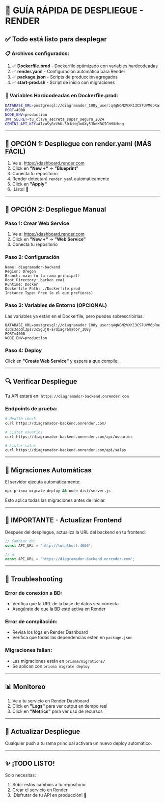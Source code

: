 # 🚀 GUÍA RÁPIDA DE DESPLIEGUE - RENDER

## ✅ Todo está listo para desplegar

### 📋 Archivos configurados:

1. ✅ **Dockerfile.prod** - Dockerfile optimizado con variables hardcodeadas
2. ✅ **render.yaml** - Configuración automática para Render
3. ✅ **package.json** - Scripts de producción agregados
4. ✅ **start-prod.sh** - Script de inicio con migraciones

### 🔑 Variables Hardcodeadas en Dockerfile.prod:

```bash
DATABASE_URL=postgresql://diagramador_108y_user:q4gNGN2VXK13CS7UVM6pRarxSzClGubc@dpg-d3ds3dodl3ps73c5guj0-a/diagramador_108y
PORT=4000
NODE_ENV=production
JWT_SECRET=tu_clave_secreta_super_segura_2024
GEMINI_API_KEY=AIzaSyBzVhU-30JcNgJu0Xy5JkdKBGICbMUtbng
```

---

## 🚀 OPCIÓN 1: Despliegue con render.yaml (MÁS FÁCIL)

1. Ve a: https://dashboard.render.com
2. Click en **"New +"** → **"Blueprint"**
3. Conecta tu repositorio
4. Render detectará `render.yaml` automáticamente
5. Click en **"Apply"**
6. ¡Listo! 🎉

---

## 🚀 OPCIÓN 2: Despliegue Manual

### Paso 1: Crear Web Service

1. Ve a: https://dashboard.render.com
2. Click en **"New +"** → **"Web Service"**
3. Conecta tu repositorio

### Paso 2: Configuración

```
Name: diagramador-backend
Region: Oregon
Branch: main (o tu rama principal)
Root Directory: backen_exa1
Runtime: Docker
Dockerfile Path: ./Dockerfile.prod
Instance Type: Free (o el que prefieras)
```

### Paso 3: Variables de Entorno (OPCIONAL)

Las variables ya están en el Dockerfile, pero puedes sobrescribirlas:

```
DATABASE_URL=postgresql://diagramador_108y_user:q4gNGN2VXK13CS7UVM6pRarxSzClGubc@dpg-d3ds3dodl3ps73c5guj0-a/diagramador_108y
PORT=4000
NODE_ENV=production
```

### Paso 4: Deploy

Click en **"Create Web Service"** y espera a que compile.

---

## 🔍 Verificar Despliegue

Tu API estará en: `https://diagramador-backend.onrender.com`

### Endpoints de prueba:

```bash
# Health check
curl https://diagramador-backend.onrender.com/

# Listar usuarios
curl https://diagramador-backend.onrender.com/api/usuarios

# Listar salas
curl https://diagramador-backend.onrender.com/api/salas
```

---

## 🔄 Migraciones Automáticas

El servidor ejecuta automáticamente:
```bash
npx prisma migrate deploy && node dist/server.js
```

Esto aplica todas las migraciones antes de iniciar.

---

## 📝 IMPORTANTE - Actualizar Frontend

Después del despliegue, actualiza la URL del backend en tu frontend:

```javascript
// Cambiar de:
const API_URL = 'http://localhost:4000';

// A:
const API_URL = 'https://diagramador-backend.onrender.com';
```

---

## 🐛 Troubleshooting

### Error de conexión a BD:
- Verifica que la URL de la base de datos sea correcta
- Asegúrate de que la BD esté activa en Render

### Error de compilación:
- Revisa los logs en Render Dashboard
- Verifica que todas las dependencias estén en `package.json`

### Migraciones fallan:
- Las migraciones están en `prisma/migrations/`
- Se aplican con `prisma migrate deploy`

---

## 📊 Monitoreo

1. Ve a tu servicio en Render Dashboard
2. Click en **"Logs"** para ver output en tiempo real
3. Click en **"Metrics"** para ver uso de recursos

---

## 🔄 Actualizar Despliegue

Cualquier push a tu rama principal activará un nuevo deploy automático.

---

## ✨ ¡TODO LISTO!

Solo necesitas:
1. Subir estos cambios a tu repositorio
2. Crear el servicio en Render
3. ¡Disfrutar de tu API en producción! 🎉
